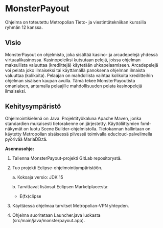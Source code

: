 # MonsterPayout

Ohjelma on toteutettu Metropolian Tieto- ja viestintätekniikan kurssilla ryhmän 12 kanssa.

## Visio

MonsterPayout on ohjelmisto, joka sisältää kasino- ja arcadepelejä yhdessä virtuaalikasinossa.  Kasinopeleiksi kutsutaan pelejä, joissa ohjelman maksullista valuuttaa (krediittejä) käytetään uhkapelaamiseen. Arcadepelejä voi pelata joko ilmaiseksi tai käyttämällä panoksena ohjelman ilmaista valuuttaa (kolikoita). Pelaajan on mahdollista vaihtaa kolikoita krediitteihin ohjelman sisäisen kaupan avulla. Tämä tekee MonsterPayoutista omanlaisen, antamalla pelaajille mahdollisuuden pelata kasinopelejä ilmaiseksi.

## Kehitysympäristö

Ohjelmointikielenä on Java. Projektityökaluna Apache Maven, jonka standardien mukaisesti tietorakenne on järjestetty. Käyttöliittymien fxml-näkymät on luotu Scene Builder-ohjelmistolla. Tietokannan hallintaan on käytetty Metropolian sisäisessä pilvessä toimivalla  educloud-palvelimella pyörivää MariaDB:tä.

**Asennusohje:**

1.  Tallenna  MonsterPayout-projekti GitLab  repositorystä.
    
2.  Tuo projekti Eclipse-ohjelmointiympäristöön.
    
	a.  Kokoaja versio: JDK 15
 
	b.  Tarvittavat lisäosat Eclipsen  Marketplace:sta:
    
	 - E(fx)clipse

3.  Käyttäessä ohjelmaa tarvitset Metropolian-VPN yhteyden.
  
4.  Ohjelma suoritetaan Launcher.java luokasta (src/main/java/monsterpayout.app).
